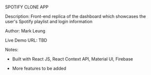 SPOTIFY CLONE APP

Description: Front-end replica of the dashboard which showcases the user's Spotify playlist and login information

Author: Mark Leung

Live Demo URL: TBD

Notes:

- Built with React JS, React Context API, Material UI, Firebase

- More features to be added
